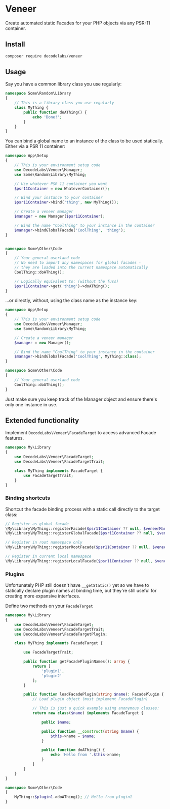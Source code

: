 # Veneer
Create automated static Facades for your PHP objects via any PSR-11 container.

## Install

```bash
composer require decodelabs/veneer
```

## Usage
Say you have a common library class you use regularly:

```php
namespace Some\Random\Library
{
    // This is a library class you use regularly
    class MyThing {
        public function doAThing() {
            echo 'Done!';
        }
    }
}
```

You can bind a global name to an instance of the class to be used statically.
Either via a PSR 11 container:

```php
namespace App\Setup
{
    // This is your environment setup code
    use DecodeLabs\Veneer\Manager;
    use Some\Random\Library\MyThing;

    // Use whatever PSR 11 container you want
    $psr11Container = new WhateverContainer();

    // Bind your instance to your container
    $psr11Container->bind('thing', new MyThing());

    // Create a veneer manager
    $manager = new Manager($psr11Container);

    // Bind the name "CoolThing" to your instance in the container
    $manager->bindGlobalFacade('CoolThing', 'thing');
}


namespace Some\Other\Code
{
    // Your general userland code
    // No need to import any namespaces for global facades -
    // they are loaded into the current namespace automatically
    CoolThing::doAThing();

    // Logically equivalent to: (without the fuss)
    $psr11Container->get('thing')->doAThing();
}
```

...or directly, without, using the class name as the instance key:

```php
namespace App\Setup
{
    // This is your environment setup code
    use DecodeLabs\Veneer\Manager;
    use Some\Random\Library\MyThing;

    // Create a veneer manager
    $manager = new Manager();

    // Bind the name "CoolThing" to your instance in the container
    $manager->bindGlobalFacade('CoolThing', MyThing::class);
}

namespace Some\Other\Code
{
    // Your general userland code
    CoolThing::doAThing();
}
```

Just make sure you keep track of the Manager object and ensure there's only one instance in use.


## Extended functionality

Implement <code>DecodeLabs\Veneer\FacadeTarget</code> to access advanced Facade features.

```php
namespace My\Library
{
    use DecodeLabs\Veneer\FacadeTarget;
    use DecodeLabs\Veneer\FacadeTargetTrait;

    class MyThing implements FacadeTarget {
        use FacadeTargetTrait;
    }
}
```

### Binding shortcuts

Shortcut the facade binding process with a static call directly to the target class:

```php
// Register as global facade
\My\Library\MyThing::registerFacade($psr11Container ?? null, $veneerManager ?? null);
\My\Library\MyThing::registerGlobalFacade($psr11Container ?? null, $veneerManager ?? null);

// Register in root namespace only
\My\Library\MyThing::registerRootFacade($psr11Container ?? null, $veneerManager ?? null);

// Register in current local namespace
\My\Library\MyThing::registerLocalFacade($psr11Container ?? null, $veneerManager ?? null);
```


### Plugins

Unfortunately PHP still doesn't have <code>\__getStatic()</code> yet so we have to statically declare plugin names at binding time, but they're still useful for creating more expansive interfaces.

Define two methods on your <code>FacadeTarget</code>


```php
namespace My\Library
{
    use DecodeLabs\Veneer\FacadeTarget;
    use DecodeLabs\Veneer\FacadeTargetTrait;
    use DecodeLabs\Veneer\FacadeTargetPlugin;

    class MyThing implements FacadeTarget {

        use FacadeTargetTrait;

        public function getFacadePluginNames(): array {
            return [
                'plugin1',
                'plugin2'
            ];
        }

        public function loadFacadePlugin(string $name): FacadePlugin {
            // Load plugin object (must implement FacadePlugin)

            // This is just a quick example using anonymous classes:
            return new class($name) implements FacadeTarget {

                public $name;

                public function __construct(string $name) {
                    $this->name = $name;
                }

                public function doAThing() {
                    echo 'Hello from '.$this->name;
                }
            }
        }
    }
}

namespace Some\Other\Code
{
    MyThing::$plugin1->doAThing(); // Hello from plugin1
}
```
